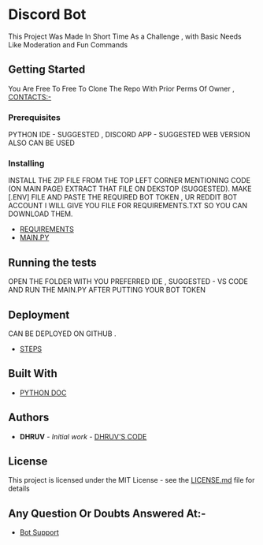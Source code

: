 # Discord Bot

This Project  Was Made In Short Time As a Challenge , with Basic Needs Like  Moderation and Fun Commands

## Getting Started

You Are Free To Free To Clone The Repo With Prior Perms Of Owner , [CONTACTS:-](https://discord.gg/j2NeBaCWYy)

### Prerequisites

 PYTHON
 IDE - SUGGESTED ,
 DISCORD APP - SUGGESTED WEB VERSION ALSO CAN BE USED



### Installing

INSTALL THE ZIP FILE FROM THE TOP LEFT CORNER MENTIONING CODE (ON MAIN PAGE)
EXTRACT THAT FILE ON DEKSTOP (SUGGESTED).
MAKE [.ENV] FILE AND PASTE THE REQUIRED BOT TOKEN , UR REDDIT BOT ACCOUNT
I WILL GIVE YOU FILE FOR REQUIREMENTS.TXT SO YOU CAN DOWNLOAD THEM.
* [REQUIREMENTS](https://github.com/DHRUV-CODER/Discord-Bot/blob/main/requirements.txt)
* [MAIN.PY](https://github.com/DHRUV-CODER/Discord-Bot/blob/main/main.py) 

## Running the tests
OPEN THE FOLDER WITH YOU PREFERRED IDE ,
SUGGESTED - VS CODE
AND RUN THE MAIN.PY AFTER PUTTING YOUR BOT TOKEN


## Deployment

CAN BE DEPLOYED ON GITHUB .
* [STEPS](https://repl.it/talk/learn/Hosting-discordpy-bots-with-replit/11008)


## Built With

* [PYTHON DOC](https://discordpy.readthedocs.io/en/latest/)






## Authors

* **DHRUV** - *Initial work* - [DHRUV'S CODE](https://github.com/DHRUV-CODER)

## License

This project is licensed under the MIT License - see the [LICENSE.md](LICENSE.md) file for details

## Any Question Or Doubts Answered At:-
* [Bot Support](https://discord.gg/j2NeBaCWYy)

